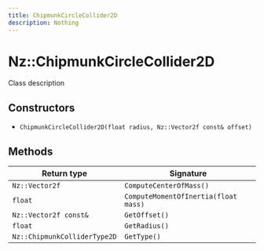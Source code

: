 ```yaml
---
title: ChipmunkCircleCollider2D
description: Nothing
---
```


# Nz::ChipmunkCircleCollider2D

Class description

## Constructors

- `ChipmunkCircleCollider2D(float radius, Nz::Vector2f const& offset)`

## Methods

| Return type | Signature |
| ----------- | --------- |
| `Nz::Vector2f` | `ComputeCenterOfMass()` |
| `float` | `ComputeMomentOfInertia(float mass)` |
| `Nz::Vector2f const&` | `GetOffset()` |
| `float` | `GetRadius()` |
| `Nz::ChipmunkColliderType2D` | `GetType()` |
